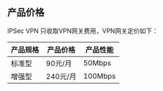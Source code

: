 

## 产品价格

IPSec VPN 只收取VPN网关费用，VPN网关定价如下：

| 产品规格 | 产品价格   | 产品性能   |
| ---- | ------ | ------ |
| 标准型  | 90元/月  | 50Mbps |
| 增强型  | 240元/月 | 100Mbps |
